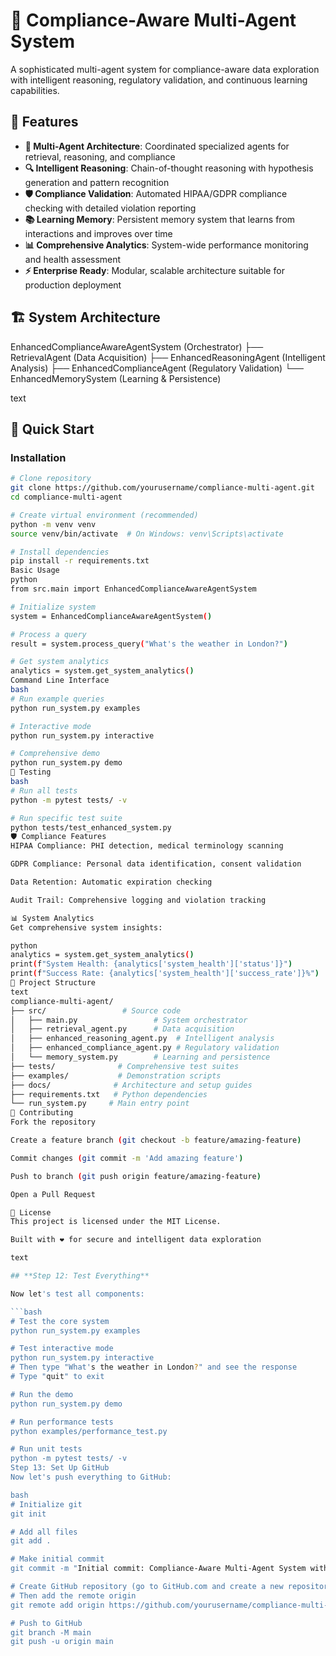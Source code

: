 # 🚀 Compliance-Aware Multi-Agent System

A sophisticated multi-agent system for compliance-aware data exploration with intelligent reasoning, regulatory validation, and continuous learning capabilities.

## 🌟 Features

- **🤖 Multi-Agent Architecture**: Coordinated specialized agents for retrieval, reasoning, and compliance
- **🔍 Intelligent Reasoning**: Chain-of-thought reasoning with hypothesis generation and pattern recognition
- **🛡️ Compliance Validation**: Automated HIPAA/GDPR compliance checking with detailed violation reporting
- **📚 Learning Memory**: Persistent memory system that learns from interactions and improves over time
- **📊 Comprehensive Analytics**: System-wide performance monitoring and health assessment
- **⚡ Enterprise Ready**: Modular, scalable architecture suitable for production deployment

## 🏗️ System Architecture
EnhancedComplianceAwareAgentSystem (Orchestrator)
├── RetrievalAgent (Data Acquisition)
├── EnhancedReasoningAgent (Intelligent Analysis)
├── EnhancedComplianceAgent (Regulatory Validation)
└── EnhancedMemorySystem (Learning & Persistence)

text

## 🚀 Quick Start

### Installation

```bash
# Clone repository
git clone https://github.com/yourusername/compliance-multi-agent.git
cd compliance-multi-agent

# Create virtual environment (recommended)
python -m venv venv
source venv/bin/activate  # On Windows: venv\Scripts\activate

# Install dependencies
pip install -r requirements.txt
Basic Usage
python
from src.main import EnhancedComplianceAwareAgentSystem

# Initialize system
system = EnhancedComplianceAwareAgentSystem()

# Process a query
result = system.process_query("What's the weather in London?")

# Get system analytics
analytics = system.get_system_analytics()
Command Line Interface
bash
# Run example queries
python run_system.py examples

# Interactive mode
python run_system.py interactive

# Comprehensive demo
python run_system.py demo
🧪 Testing
bash
# Run all tests
python -m pytest tests/ -v

# Run specific test suite
python tests/test_enhanced_system.py
🛡️ Compliance Features
HIPAA Compliance: PHI detection, medical terminology scanning

GDPR Compliance: Personal data identification, consent validation

Data Retention: Automatic expiration checking

Audit Trail: Comprehensive logging and violation tracking

📊 System Analytics
Get comprehensive system insights:

python
analytics = system.get_system_analytics()
print(f"System Health: {analytics['system_health']['status']}")
print(f"Success Rate: {analytics['system_health']['success_rate']}%")
📁 Project Structure
text
compliance-multi-agent/
├── src/                 # Source code
│   ├── main.py                 # System orchestrator
│   ├── retrieval_agent.py      # Data acquisition
│   ├── enhanced_reasoning_agent.py  # Intelligent analysis
│   ├── enhanced_compliance_agent.py # Regulatory validation
│   └── memory_system.py        # Learning and persistence
├── tests/              # Comprehensive test suites
├── examples/           # Demonstration scripts
├── docs/              # Architecture and setup guides
├── requirements.txt   # Python dependencies
└── run_system.py     # Main entry point
🤝 Contributing
Fork the repository

Create a feature branch (git checkout -b feature/amazing-feature)

Commit changes (git commit -m 'Add amazing feature')

Push to branch (git push origin feature/amazing-feature)

Open a Pull Request

📄 License
This project is licensed under the MIT License.

Built with ❤️ for secure and intelligent data exploration

text

## **Step 12: Test Everything**

Now let's test all components:

```bash
# Test the core system
python run_system.py examples

# Test interactive mode
python run_system.py interactive
# Then type "What's the weather in London?" and see the response
# Type "quit" to exit

# Run the demo
python run_system.py demo

# Run performance tests
python examples/performance_test.py

# Run unit tests
python -m pytest tests/ -v
Step 13: Set Up GitHub
Now let's push everything to GitHub:

bash
# Initialize git
git init

# Add all files
git add .

# Make initial commit
git commit -m "Initial commit: Compliance-Aware Multi-Agent System with enhanced agents, memory system, and comprehensive testing"

# Create GitHub repository (go to GitHub.com and create a new repository)
# Then add the remote origin
git remote add origin https://github.com/yourusername/compliance-multi-agent.git

# Push to GitHub
git branch -M main
git push -u origin main
